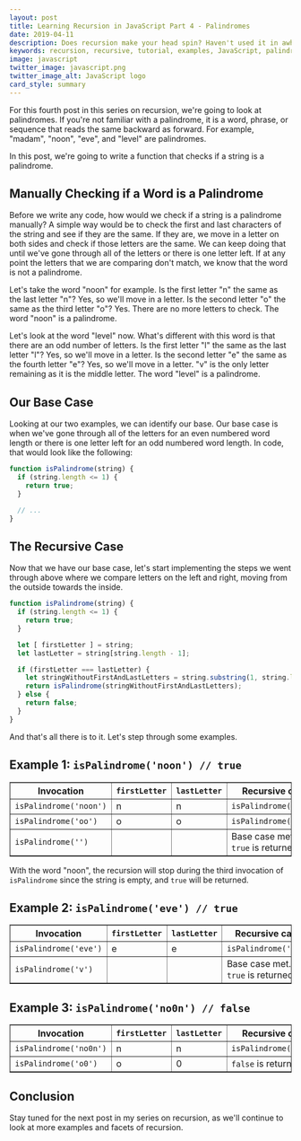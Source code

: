 ```yaml
---
layout: post
title: Learning Recursion in JavaScript Part 4 - Palindromes
date: 2019-04-11
description: Does recursion make your head spin? Haven't used it in awhile and want a refresher? If so, this series is for you.
keywords: recursion, recursive, tutorial, examples, JavaScript, palindrome
image: javascript
twitter_image: javascript.png
twitter_image_alt: JavaScript logo
card_style: summary
---
```


For this fourth post in this series on recursion, we're going to look at palindromes. If you're not familiar with a palindrome, it is a word, phrase, or sequence that reads the same backward as forward. For example, "madam", "noon", "eve", and "level" are palindromes.

In this post, we're going to write a function that checks if a string is a palindrome.

## Manually Checking if a Word is a Palindrome

Before we write any code, how would we check if a string is a palindrome manually? A simple way would be to check the first and last characters of the string and see if they are the same. If they are, we move in a letter on both sides and check if those letters are the same. We can keep doing that until we've gone through all of the letters or there is one letter left. If at any point the letters that we are comparing don't match, we know that the word is not a palindrome.

Let's take the word "noon" for example. Is the first letter "n" the same as the last letter "n"? Yes, so we'll move in a letter. Is the second letter "o" the same as the third letter "o"? Yes. There are no more letters to check. The word "noon" is a palindrome.

Let's look at the word "level" now. What's different with this word is that there are an odd number of letters. Is the first letter "l" the same as the last letter "l"? Yes, so we'll move in a letter. Is the second letter "e" the same as the fourth letter "e"? Yes, so we'll move in a letter. "v" is the only letter remaining as it is the middle letter. The word "level" is a palindrome.

## Our Base Case

Looking at our two examples, we can identify our base. Our base case is when we've gone through all of the letters for an even numbered word length or there is one letter left for an odd numbered word length. In code, that would look like the following:

```js
function isPalindrome(string) {
  if (string.length <= 1) {
    return true;
  }

  // ...
}
```

## The Recursive Case

Now that we have our base case, let's start implementing the steps we went through above where we compare letters on the left and right, moving from the outside towards the inside.

```js
function isPalindrome(string) {
  if (string.length <= 1) {
    return true;
  }

  let [ firstLetter ] = string;
  let lastLetter = string[string.length - 1];

  if (firstLetter === lastLetter) {
    let stringWithoutFirstAndLastLetters = string.substring(1, string.length - 1);
    return isPalindrome(stringWithoutFirstAndLastLetters);
  } else {
    return false;
  }
}
```

And that's all there is to it. Let's step through some examples.

## Example 1: `isPalindrome('noon') // true`

<table border="1" cellpadding="7">
  <thead>
    <tr>
      <th>Invocation</th>
      <th><code class="highlighter-rouge">firstLetter</code></th>
      <th><code class="highlighter-rouge">lastLetter</code></th>
      <th>Recursive call</th>
    </tr>
  </thead>
  <tbody>
    <tr>
      <td><code class="highlighter-rouge">isPalindrome('noon')</code></td>
      <td>n</td>
      <td>n</td>
      <td><code class="highlighter-rouge">isPalindrome('oo')</code></td>
    </tr>
    <tr>
      <td><code class="highlighter-rouge">isPalindrome('oo')</code></td>
      <td>o</td>
      <td>o</td>
      <td><code class="highlighter-rouge">isPalindrome('')</code></td>
    </tr>
    <tr>
      <td><code class="highlighter-rouge">isPalindrome('')</code></td>
      <td>&nbsp;</td>
      <td>&nbsp;</td>
      <td>Base case met. <code class="highlighter-rouge">true</code> is returned.</td>
    </tr>
  </tbody>
</table>

With the word "noon", the recursion will stop during the third invocation of `isPalindrome` since the string is empty, and `true` will be returned.

## Example 2: `isPalindrome('eve') // true`

<table border="1" cellpadding="7">
  <thead>
    <tr>
      <th>Invocation</th>
      <th><code class="highlighter-rouge">firstLetter</code></th>
      <th><code class="highlighter-rouge">lastLetter</code></th>
      <th>Recursive call</th>
    </tr>
  </thead>
  <tbody>
    <tr>
      <td><code class="highlighter-rouge">isPalindrome('eve')</code></td>
      <td>e</td>
      <td>e</td>
      <td><code class="highlighter-rouge">isPalindrome('v')</code></td>
    </tr>
    <tr>
      <td><code class="highlighter-rouge">isPalindrome('v')</code></td>
      <td>&nbsp;</td>
      <td>&nbsp;</td>
      <td>Base case met. <code class="highlighter-rouge">true</code> is returned.</td>
    </tr>
  </tbody>
</table>

## Example 3: `isPalindrome('no0n') // false`

<table border="1" cellpadding="7">
  <thead>
    <tr>
      <th>Invocation</th>
      <th><code class="highlighter-rouge">firstLetter</code></th>
      <th><code class="highlighter-rouge">lastLetter</code></th>
      <th>Recursive call</th>
    </tr>
  </thead>
  <tbody>
    <tr>
      <td><code class="highlighter-rouge">isPalindrome('no0n')</code></td>
      <td>n</td>
      <td>n</td>
      <td><code class="highlighter-rouge">isPalindrome('o0')</code></td>
    </tr>
    <tr>
      <td><code class="highlighter-rouge">isPalindrome('o0')</code></td>
      <td>o</td>
      <td>0</td>
      <td><code class="highlighter-rouge">false</code> is returned.</td>
    </tr>
  </tbody>
</table>

## Conclusion

Stay tuned for the next post in my series on recursion, as we'll continue to look at more examples and facets of recursion.
